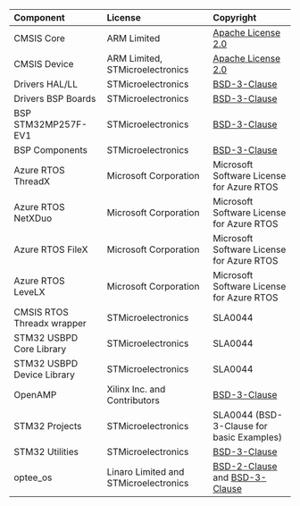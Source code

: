 | Component                       | License               | Copyright |
|:---------                       |:-------               |:----------|
| CMSIS Core                  | ARM Limited                                                                              | [Apache License 2.0](https://opensource.org/licenses/Apache-2.0) |
| CMSIS Device                | ARM Limited, STMicroelectronics                                                          | [Apache License 2.0](https://opensource.org/licenses/Apache-2.0) |
| Drivers HAL/LL              | STMicroelectronics                                                                       | [BSD-3-Clause](https://opensource.org/licenses/BSD-3-Clause) |
| Drivers BSP Boards          | STMicroelectronics                                                                       | [BSD-3-Clause](https://opensource.org/licenses/BSD-3-Clause) |
| BSP STM32MP257F-EV1         | STMicroelectronics                                                                       | [BSD-3-Clause](https://opensource.org/licenses/BSD-3-Clause) |
| BSP Components              | STMicroelectronics                                                                       | [BSD-3-Clause](https://opensource.org/licenses/BSD-3-Clause) |
| Azure RTOS ThreadX          | Microsoft Corporation                                                                    | Microsoft Software License for Azure RTOS |
| Azure RTOS NetXDuo          | Microsoft Corporation                                                                    | Microsoft Software License for Azure RTOS |
| Azure RTOS FileX            | Microsoft Corporation                                                                    | Microsoft Software License for Azure RTOS |
| Azure RTOS LeveLX           | Microsoft Corporation                                                                    | Microsoft Software License for Azure RTOS |
| CMSIS RTOS Threadx wrapper  | STMicroelectronics                                                                       | SLA0044 |
| STM32 USBPD Core Library    | STMicroelectronics                                                                       | SLA0044 |
| STM32 USBPD Device Library  | STMicroelectronics                                                                       | SLA0044 |
| OpenAMP                     | Xilinx Inc. and Contributors                                                             | [BSD-3-Clause](https://opensource.org/licenses/BSD-3-Clause) |
| STM32 Projects              | STMicroelectronics                                                                       | SLA0044 (BSD-3-Clause for basic Examples) |
| STM32 Utilities             | STMicroelectronics                                                                       | [BSD-3-Clause](https://opensource.org/licenses/BSD-3-Clause) |
| optee_os                    | Linaro Limited and STMicroelectronics                                                    | [BSD-2-Clause](https://opensource.org/licenses/BSD-2-Clause) and [BSD-3-Clause](https://opensource.org/licenses/BSD-3-Clause) |
